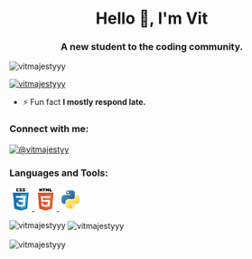 <h1 align="center">Hello 👋, I'm Vit</h1>
<h3 align="center">A new student to the coding community.</h3>

<p align="left"> <img src="https://komarev.com/ghpvc/?username=vitmajestyyy&label=Profile%20views&color=0e75b6&style=flat" alt="vitmajestyyy" /> </p>

<p align="left"> <a href="https://github.com/ryo-ma/github-profile-trophy"><img src="https://github-profile-trophy.vercel.app/?username=vitmajestyyy" alt="vitmajestyyy" /></a> </p>

- ⚡ Fun fact **I mostly respond late.**

<h3 align="left">Connect with me:</h3>
<p align="left">
<a href="https://www.youtube.com/c/@vitmajestyy" target="blank"><img align="center" src="https://raw.githubusercontent.com/rahuldkjain/github-profile-readme-generator/master/src/images/icons/Social/youtube.svg" alt="@vitmajestyy" height="30" width="40" /></a>
</p>

<h3 align="left">Languages and Tools:</h3>
<p align="left"> <a href="https://www.w3schools.com/css/" target="_blank" rel="noreferrer"> <img src="https://raw.githubusercontent.com/devicons/devicon/master/icons/css3/css3-original-wordmark.svg" alt="css3" width="40" height="40"/> </a> <a href="https://www.w3.org/html/" target="_blank" rel="noreferrer"> <img src="https://raw.githubusercontent.com/devicons/devicon/master/icons/html5/html5-original-wordmark.svg" alt="html5" width="40" height="40"/> </a> <a href="https://www.python.org" target="_blank" rel="noreferrer"> <img src="https://raw.githubusercontent.com/devicons/devicon/master/icons/python/python-original.svg" alt="python" width="40" height="40"/> </a> </p>

<p><img align="left" src="https://github-readme-stats.vercel.app/api/top-langs?username=vitmajestyyy&show_icons=true&locale=en&layout=compact" alt="vitmajestyyy" /></p>

<p>&nbsp;<img align="center" src="https://github-readme-stats.vercel.app/api?username=vitmajestyyy&show_icons=true&locale=en" alt="vitmajestyyy" /></p>

<p><img align="center" src="https://github-readme-streak-stats.herokuapp.com/?user=vitmajestyyy&" alt="vitmajestyyy" /></p>

